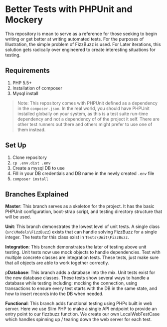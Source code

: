 # Better Tests with PHPUnit and Mockery

This repository is mean to serve as a reference for those seeking to begin writing or get better at writing automated tests. For the purposes of Illustration, the simple problem of FizzBuzz is used. For Later iterations, this solution gets radically over engineered to create interesting situations for testing.

## Requirements

1. PHP 5.5+
2. Installation of composer
3. Mysql install

> Note: This repository comes with PHPUnit defined as a dependency in the `composer.json`. In the real world, you should have PHPUnit installed globally on your system, as this is a test suite run-time dependency and not a dependency of of the project it self. There are other test runners out there and others might prefer to use one of them instead.

## Set Up

1. Clone repository
2. `cp .env.dist .env`
3. Create a mysql DB to use
4. Fill in your DB credentials and DB name in the newly created `.env` file
5. `composer install`

## Branches Explained

**Master**: This branch serves as a skeleton for the project. It has the basic PHPUnit configuration, boot-strap script, and testing directory structure that will be used.

**Unit**: This branch demonstrates the lowest level of unit tests. A single class (`src\Models\FizzBuzz`) exists that can handle solving FizzBuzz for a single integer. The tests for this class exist in `Tests\Unit\FizzBuzz`.

**Integration**: This branch demonstrates the later of testing above unit testing. Unit tests now use mock objects to handle dependencies. Test with multiple concrete classes are integration tests. These tests, just make sure that all objects are able to work together correctly.

p**Database**: This branch adds a database into the mix. Unit tests exist for the new database classes. These tests show several ways to handle a database while testing including: mocking the connection, using transactions to ensure every test starts with the DB in the same state, and how to insert records into the DB when needed.

**Functional**: This branch adds functional testing using PHPs built in web server. Here we use Slim PHP to make a single API endpoint to provide an entry point to our fizzbuzz function. We create our own LocalWebTestCase which handles spinning up / tearing down the web server for each test.
